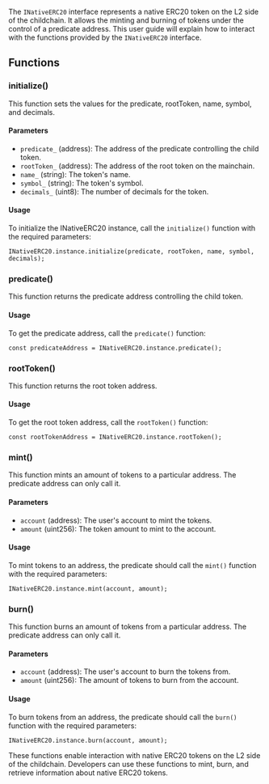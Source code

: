 The `INativeERC20` interface represents a native ERC20 token on the L2 side of the childchain. It allows the minting and burning of tokens under the control of a predicate address. This user guide will explain how to interact with the functions provided by the `INativeERC20` interface.

## Functions

### initialize()

This function sets the values for the predicate, rootToken, name, symbol, and decimals.

#### Parameters

- `predicate_` (address): The address of the predicate controlling the child token.
- `rootToken_` (address): The address of the root token on the mainchain.
- `name_` (string): The token's name.
- `symbol_` (string): The token's symbol.
- `decimals_` (uint8): The number of decimals for the token.

#### Usage

To initialize the INativeERC20 instance, call the `initialize()` function with the required parameters:

```solidity
INativeERC20.instance.initialize(predicate, rootToken, name, symbol, decimals);
```

### predicate()

This function returns the predicate address controlling the child token.

#### Usage

To get the predicate address, call the `predicate()` function:

```solidity
const predicateAddress = INativeERC20.instance.predicate();
```

### rootToken()

This function returns the root token address.

#### Usage

To get the root token address, call the `rootToken()` function:

```solidity
const rootTokenAddress = INativeERC20.instance.rootToken();
```

### mint()

This function mints an amount of tokens to a particular address. The predicate address can only call it.

#### Parameters

- `account` (address): The user's account to mint the tokens.
- `amount` (uint256): The token amount to mint to the account.

#### Usage

To mint tokens to an address, the predicate should call the `mint()` function with the required parameters:

```solidity
INativeERC20.instance.mint(account, amount);
```

### burn()

This function burns an amount of tokens from a particular address. The predicate address can only call it.

#### Parameters

- `account` (address): The user's account to burn the tokens from.
- `amount` (uint256): The amount of tokens to burn from the account.

#### Usage

To burn tokens from an address, the predicate should call the `burn()` function with the required parameters:

```solidity
INativeERC20.instance.burn(account, amount);
```

These functions enable interaction with native ERC20 tokens on the L2 side of the childchain. Developers can use these functions to mint, burn, and retrieve information about native ERC20 tokens.

